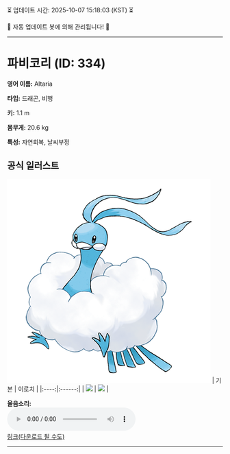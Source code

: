
⏳ 업데이트 시간: 2025-10-07 15:18:03 (KST) ⏳

🤖 자동 업데이트 봇에 의해 관리됩니다! 🤖

---

# 파비코리 (ID: 334)
**영어 이름:** Altaria

**타입:** 드래곤, 비행

**키:** 1.1 m

**몸무게:** 20.6 kg

**특성:** 자연회복, 날씨부정

## 공식 일러스트
![](https://raw.githubusercontent.com/PokeAPI/sprites/master/sprites/pokemon/other/official-artwork/334.png)
| 기본 | 이로치 |
|:----:|:------:|
| <img src="http://play.pokemonshowdown.com/sprites/ani/altaria.gif" width="200"> | <img src="http://play.pokemonshowdown.com/sprites/ani-shiny/altaria.gif" width="200"> |

**울음소리:**<br><audio controls src="https://raw.githubusercontent.com/PokeAPI/cries/main/cries/pokemon/latest/334.ogg"></audio><br> [링크(다운로드 될 수도)](https://raw.githubusercontent.com/PokeAPI/cries/main/cries/pokemon/latest/334.ogg)


---
